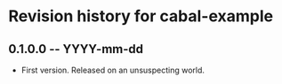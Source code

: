 # Revision history for cabal-example

## 0.1.0.0 -- YYYY-mm-dd

* First version. Released on an unsuspecting world.
